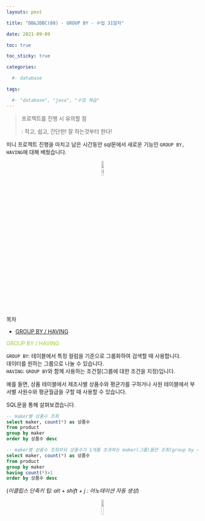 ```yaml
---
layouts: post

title: "DB&JDBC(08) - GROUP BY - 수업 31일차"

date: 2021-09-09

toc: true

toc_sticky: true

categories:

  #- database

tags:

  #- "database", "java", "수업 복습"
---
```




> 프로젝트를 진행 시 유의할 점
>
> : 작고, 쉽고, 간단한! 잘 하는것부터 한다!

미니 프로젝트 진행을 마치고 남은 시간동안 sql문에서 새로운 기능인 `GROUP BY, HAVING`에 대해 배웠습니다.

<p align="center"><img src="https://user-images.githubusercontent.com/70495425/131687801-2b295fb7-6e22-4e70-a1ef-a7dc85b96796.png" alt="sun cloud" height="10%" width="10%" /></p>

목차

* [GROUP BY / HAVING](#group-by-/-having)

<span style="color:yellowgreen">GROUP BY / HAVING</span>

`GROUP BY`: 테이블에서 특정 컬럼을 기준으로 그룹화하여 검색할 때 사용합니다.<br> 데이터를 원하는 그룹으로 나눌 수 있습니다.<BR>
`HAVING`: `GROUP BY`와 함께 사용하는 조건절(그룹에 대한 조건을 지정)입니다.<BR>

예를 들면, 상품 테이블에서 제조사별 상품수와 평균가를 구하거나 사원 테이블에서 부서별 사원수와 평균월급을 구할 때 사용할 수 있습니다.<BR>

SQL문을 통해 살펴보겠습니다.

```sql
-- maker별 상품수 조회
select maker, count(*) as 상품수
from product
group by maker
order by 상품수 desc

-- maker별 상품수 조회하되 상품수가 1개를 초과하는 maker(그룹)들만 조회(group by ~ having)
select maker, count(*) as 상품수
from product
group by maker
having count(*)>1
order by 상품수 desc
```



(_이클립스 단축키 팁: alt + shift + j : 어노테이션 자동 생성_)

<p align="center"><img src="https://user-images.githubusercontent.com/70495425/131689647-b4d2206e-7ec4-4f7f-a734-6c3bf77c80c3.png" height="10%" width="10%"></p>

